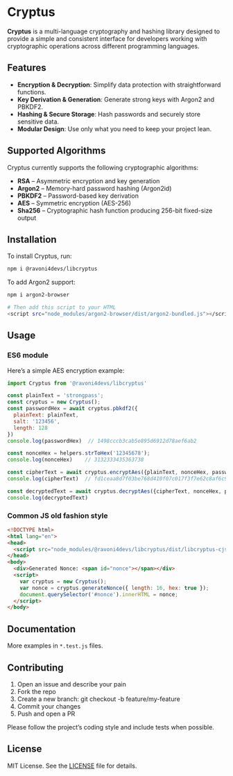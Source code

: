 # Cryptus

**Cryptus** is a multi-language cryptography and hashing library designed to provide a simple
and consistent interface for developers working with cryptographic operations across
different programming languages.

## Features

- **Encryption & Decryption**: Simplify data protection with straightforward functions.
- **Key Derivation & Generation**: Generate strong keys with Argon2 and PBKDF2.
- **Hashing & Secure Storage**: Hash passwords and securely store sensitive data.
- **Modular Design**: Use only what you need to keep your project lean.

## Supported Algorithms

Cryptus currently supports the following cryptographic algorithms:

- **RSA** – Asymmetric encryption and key generation  
- **Argon2** – Memory-hard password hashing (Argon2id)  
- **PBKDF2** – Password-based key derivation  
- **AES** – Symmetric encryption (AES-256)  
- **Sha256** – Cryptographic hash function producing 256-bit fixed-size output

## Installation

To install Cryptus, run:

```bash
npm i @ravoni4devs/libcryptus
```

To add Argon2 support:

```sh
npm i argon2-browser

# Then add this script to your HTML
<script src="node_modules/argon2-browser/dist/argon2-bundled.js"></script>
```

## Usage

### ES6 module

Here’s a simple AES encryption example:

```js
import Cryptus from '@ravoni4devs/libcryptus'

const plainText = 'strongpass';
const cryptus = new Cryptus();
const passwordHex = await cryptus.pbkdf2({
  plainText: plainText,
  salt: '123456',
  length: 128
})
console.log(passwordHex)  // 1498cccb3cab5e895d6912d78aef6ab2

const nonceHex = helpers.strToHex('12345678');
console.log(nonceHex)    // 3132333435363738

const cipherText = await cryptus.encryptAes({plainText, nonceHex, passwordHex});
console.log(cipherText)  // fd1ceaa8d7f03be768d410f07c017f3f7e62c8af6c9061cbaa0d

const decryptedText = await cryptus.decryptAes({cipherText, nonceHex, passwordHex});
console.log(decryptedText)
```

### Common JS old fashion style

```html
<!DOCTYPE html>
<html lang="en">
<head>
  <script src="node_modules/@ravoni4devs/libcryptus/dist/libcryptus-cjs.js"></script>
</head>
<body>
  <div>Generated Nonce: <span id="nonce"></span></div>
  <script>
    var cryptus = new Cryptus();
    var nonce = cryptus.generateNonce({ length: 16, hex: true });
    document.querySelector('#nonce').innerHTML = nonce;
  </script>
</body>
```

## Documentation

More examples in `*.test.js` files.

## Contributing

1. Open an issue and describe your pain
2. Fork the repo
3. Create a new branch: git checkout -b feature/my-feature
4. Commit your changes
5. Push and open a PR

Please follow the project’s coding style and include tests when possible.

## License

MIT License. See the [LICENSE](LICENSE) file for details.

